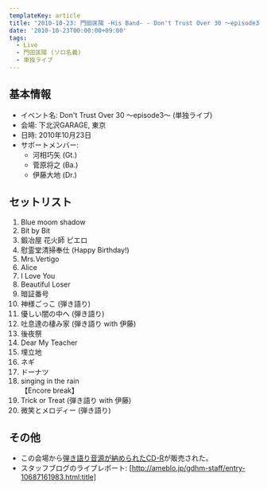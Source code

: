```yaml
---
templateKey: article
title: "2010-10-23: 門田匡陽 -His Band- - Don't Trust Over 30 ～episode3～ at 下北沢GARAGE"
date: '2010-10-23T00:00:00+09:00'
tags:
  - Live
  - 門田匡陽 (ソロ名義)
  - 単独ライブ
---
```

## 基本情報

* イベント名: Don't Trust Over 30 ～episode3～ (単独ライブ)
* 会場: 下北沢GARAGE, 東京
* 日時: 2010年10月23日
* サポートメンバー:
  * 河相巧矢 (Gt.)
  * 菅原将之 (Ba.)
  * 伊藤大地 (Dr.)

## セットリスト

01. Blue moom shadow
02. Bit by Bit
03. 鍛冶屋 花火師 ピエロ
04. 慰霊堂清掃奉仕 (Happy Birthday!)
05. Mrs.Vertigo
06. Alice
07. I Love You
08. Beautiful Loser
09. 暗証番号
10. 神様ごっこ (弾き語り)
11. 優しい闇の中へ (弾き語り)
12. 吐息達の棲み家 (弾き語り with 伊藤)
13. 後夜祭
14. Dear My Teacher
15. 埋立地
16. ネギ
17. ドーナツ
18. singing in the rain<br>
   【Encore break】
19. Trick or Treat (弾き語り with 伊藤)
20. 微笑とメロディー (弾き語り)

## その他

* この会場から[弾き語り音源が納められたCD-R](/articles/2010-10-23-000001)が販売された。
* スタッフブログのライブレポート: [http://ameblo.jp/gdhm-staff/entry-10687161983.html:title]
